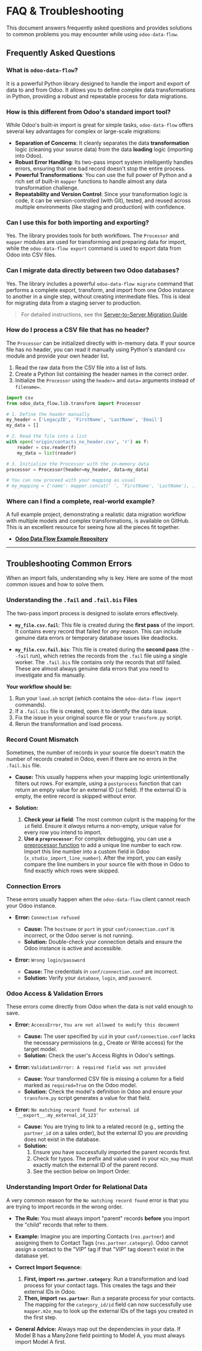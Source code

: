 # FAQ & Troubleshooting

This document answers frequently asked questions and provides solutions to common problems you may encounter while using `odoo-data-flow`.

## Frequently Asked Questions

### What is `odoo-data-flow`?
It is a powerful Python library designed to handle the import and export of data to and from Odoo. It allows you to define complex data transformations in Python, providing a robust and repeatable process for data migrations.

### How is this different from Odoo's standard import tool?
While Odoo's built-in import is great for simple tasks, `odoo-data-flow` offers several key advantages for complex or large-scale migrations:

-   **Separation of Concerns**: It cleanly separates the data **transformation** logic (cleaning your source data) from the data **loading** logic (importing into Odoo).
-   **Robust Error Handling**: Its two-pass import system intelligently handles errors, ensuring that one bad record doesn't stop the entire process.
-   **Powerful Transformations**: You can use the full power of Python and a rich set of built-in `mapper` functions to handle almost any data transformation challenge.
-   **Repeatability and Version Control**: Since your transformation logic is code, it can be version-controlled (with Git), tested, and reused across multiple environments (like staging and production) with confidence.

### Can I use this for both importing and exporting?
Yes. The library provides tools for both workflows. The `Processor` and `mapper` modules are used for transforming and preparing data for import, while the `odoo-data-flow export` command is used to export data from Odoo into CSV files.

### Can I migrate data directly between two Odoo databases?
Yes. The library includes a powerful `odoo-data-flow migrate` command that performs a complete export, transform, and import from one Odoo instance to another in a single step, without creating intermediate files. This is ideal for migrating data from a staging server to production.

> For detailed instructions, see the [Server-to-Server Migration Guide](guides/08_server_to_server_migration.md).

### How do I process a CSV file that has no header?
The `Processor` can be initialized directly with in-memory data. If your source file has no header, you can read it manually using Python's standard `csv` module and provide your own header list.

1.  Read the raw data from the CSV file into a list of lists.
2.  Create a Python list containing the header names in the correct order.
3.  Initialize the `Processor` using the `header=` and `data=` arguments instead of `filename=`.

```python
import csv
from odoo_data_flow.lib.transform import Processor

# 1. Define the header manually
my_header = ['LegacyID', 'FirstName', 'LastName', 'Email']
my_data = []

# 2. Read the file into a list
with open('origin/contacts_no_header.csv', 'r') as f:
    reader = csv.reader(f)
    my_data = list(reader)

# 3. Initialize the Processor with the in-memory data
processor = Processor(header=my_header, data=my_data)

# You can now proceed with your mapping as usual
# my_mapping = {'name': mapper.concat(' ', 'FirstName', 'LastName'), ...}
```

### Where can I find a complete, real-world example?
A full example project, demonstrating a realistic data migration workflow with multiple models and complex transformations, is available on GitHub. This is an excellent resource for seeing how all the pieces fit together.

-   **[Odoo Data Flow Example Repository](https://github.com/OdooDataFlow/odoo-data-flow-example/tree/18.0)**

---

## Troubleshooting Common Errors

When an import fails, understanding why is key. Here are some of the most common issues and how to solve them.

### Understanding the `.fail` and `.fail.bis` Files

The two-pass import process is designed to isolate errors effectively.

-   **`my_file.csv.fail`**: This file is created during the **first pass** of the import. It contains every record that failed for *any* reason. This can include genuine data errors or temporary database issues like deadlocks.

-   **`my_file.csv.fail.bis`**: This file is created during the **second pass** (the `--fail` run), which retries the records from the `.fail` file using a single worker. The `.fail.bis` file contains only the records that *still* failed. These are almost always genuine data errors that you need to investigate and fix manually.

**Your workflow should be:**
1. Run your `load.sh` script (which contains the `odoo-data-flow import` commands).
2. If a `.fail.bis` file is created, open it to identify the data issue.
3. Fix the issue in your original source file or your `transform.py` script.
4. Rerun the transformation and load process.

### Record Count Mismatch

Sometimes, the number of records in your source file doesn't match the number of records created in Odoo, even if there are no errors in the `.fail.bis` file.

-   **Cause:** This usually happens when your mapping logic unintentionally filters out rows. For example, using a `postprocess` function that can return an empty value for an external ID (`id` field). If the external ID is empty, the entire record is skipped without error.

-   **Solution:**
    1.  **Check your `id` field**: The most common culprit is the mapping for the `id` field. Ensure it *always* returns a non-empty, unique value for every row you intend to import.
    2.  **Use a `preprocessor`**: For complex debugging, you can use a [preprocessor function](guides/04_data_transformations.md#pre-processing-data) to add a unique line number to each row. Import this line number into a custom field in Odoo (`x_studio_import_line_number`). After the import, you can easily compare the line numbers in your source file with those in Odoo to find exactly which rows were skipped.

### Connection Errors

These errors usually happen when the `odoo-data-flow` client cannot reach your Odoo instance.

-   **Error:** `Connection refused`
    -   **Cause:** The `hostname` or `port` in your `conf/connection.conf` is incorrect, or the Odoo server is not running.
    -   **Solution:** Double-check your connection details and ensure the Odoo instance is active and accessible.

-   **Error:** `Wrong login/password`
    -   **Cause:** The credentials in `conf/connection.conf` are incorrect.
    -   **Solution:** Verify your `database`, `login`, and `password`.

### Odoo Access & Validation Errors

These errors come directly from Odoo when the data is not valid enough to save.

-   **Error:** `AccessError`, `You are not allowed to modify this document`
    -   **Cause:** The user specified by `uid` in your `conf/connection.conf` lacks the necessary permissions (e.g., Create or Write access) for the target model.
    -   **Solution:** Check the user's Access Rights in Odoo's settings.

-   **Error:** `ValidationError: A required field was not provided`
    -   **Cause:** Your transformed CSV file is missing a column for a field marked as `required=True` on the Odoo model.
    -   **Solution:** Check the model's definition in Odoo and ensure your `transform.py` script generates a value for that field.

-   **Error:** `No matching record found for external id '__export__.my_external_id_123'`
    -   **Cause:** You are trying to link to a related record (e.g., setting the `partner_id` on a sales order), but the external ID you are providing does not exist in the database.
    -   **Solution:**
        1. Ensure you have successfully imported the parent records first.
        2. Check for typos. The prefix and value used in your `m2o_map` must exactly match the external ID of the parent record.
        3. See the section below on Import Order.

### Understanding Import Order for Relational Data

A very common reason for the `No matching record found` error is that you are trying to import records in the wrong order.

-   **The Rule:** You must always import "parent" records **before** you import the "child" records that refer to them.
-   **Example:** Imagine you are importing Contacts (`res.partner`) and assigning them to Contact Tags (`res.partner.category`). Odoo cannot assign a contact to the "VIP" tag if that "VIP" tag doesn't exist in the database yet.

-   **Correct Import Sequence:**
    1.  **First, import `res.partner.category`**: Run a transformation and load process for your contact tags. This creates the tags and their external IDs in Odoo.
    2.  **Then, import `res.partner`**: Run a separate process for your contacts. The mapping for the `category_id/id` field can now successfully use `mapper.m2o_map` to look up the external IDs of the tags you created in the first step.

-   **General Advice:** Always map out the dependencies in your data. If Model B has a Many2one field pointing to Model A, you must always import Model A first.

